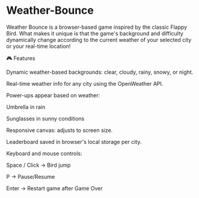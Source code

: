 # Weather-Bounce
Weather Bounce is a browser-based game inspired by the classic Flappy Bird. What makes it unique is that the game's background and difficulty dynamically change according to the current weather of your selected city or your real-time location!

🎮 Features

Dynamic weather-based backgrounds: clear, cloudy, rainy, snowy, or night.

Real-time weather info for any city using the OpenWeather API.

Power-ups appear based on weather:

Umbrella in rain

Sunglasses in sunny conditions

Responsive canvas: adjusts to screen size.

Leaderboard saved in browser's local storage per city.

Keyboard and mouse controls:

Space / Click → Bird jump

P → Pause/Resume

Enter → Restart game after Game Over
